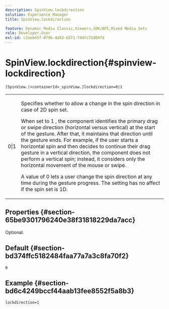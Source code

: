 ```yaml
---
description: SpinView.lockdirection
solution: Experience Manager
title: SpinView.lockdirection

feature: Dynamic Media Classic,Viewers,SDK/API,Mixed Media Sets
role: Developer,User
exl-id: c2aeb45f-879b-4a53-b571-744fc73d04fd
---
```

# SpinView.lockdirection{#spinview-lockdirection}

 `[SpinView.|<containerId>_spinView.]lockdirection=0|1`

<table id="table_18D47E7C6A2D4D68B94225CB621D5F7C"> 
 <tbody> 
  <tr> 
   <td colname="col1"> <p> <span class="codeph"> 0|1 </span> </p> </td> 
   <td colname="col2"> <p> Specifies whether to allow a change in the spin direction in case of 2D spin set. </p> <p>When set to <span class="codeph"> 1 </span>, the component identifies the primary drag or swipe direction (horizontal versus vertical) at the start of the gesture. After that, it maintains that direction until the gesture ends. For example, if the user starts a horizontal spin and then decides to continue their drag gesture in a vertical direction, the component does not perform a vertical spin; instead, it considers only the horizontal movement of the mouse or swipe. </p> <p>A value of <span class="codeph"> 0 </span> lets a user change the spin direction at any time during the gesture progress. The setting has no affect if the spin set is 1D. </p> </td> 
  </tr> 
 </tbody> 
</table>

## Properties {#section-65be9301796240e38f31818229da7acc}

Optional.

## Default {#section-bd374ffc5182484faa77a7a3c8fa70f2}

`0`

## Example {#section-bd6c4249bccf44aab13fee8552f5a8b3}

`lockdirection=1`
